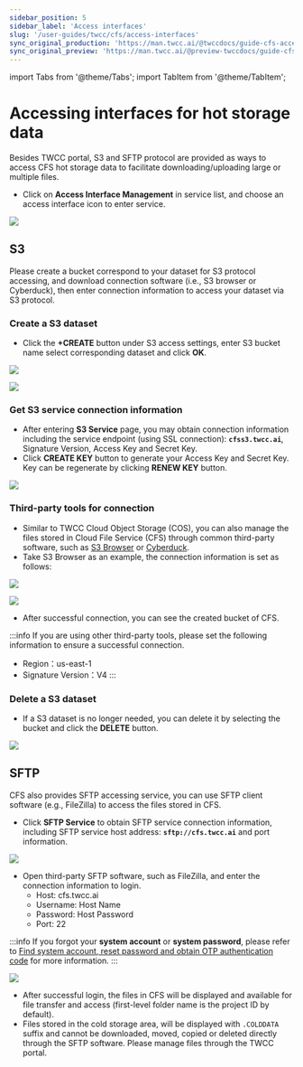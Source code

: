 ```yaml
---
sidebar_position: 5
sidebar_label: 'Access interfaces'
slug: '/user-guides/twcc/cfs/access-interfaces'
sync_original_production: 'https://man.twcc.ai/@twccdocs/guide-cfs-access-interface-mngmnt-zh' 
sync_original_preview: 'https://man.twcc.ai/@preview-twccdocs/guide-cfs-access-interface-mngmnt-zh'
---
```


import Tabs from '@theme/Tabs';
import TabItem from '@theme/TabItem';

# Accessing interfaces for hot storage data 

Besides TWCC portal, S3 and SFTP protocol are provided as ways to access CFS hot storage data to facilitate downloading/uploading large or multiple files.

* Click on **Access Interface Management** in service list, and choose an access interface icon to enter service.

![](https://cos.twcc.ai/SYS-MANUAL/uploads/upload_51cf8d9733a226ab4b3b5b8dfe45d771.png)

## S3

Please create a bucket correspond to your dataset for S3 protocol accessing, and download connection software (i.e., S3 browser or Cyberduck), then enter connection information to access your dataset via S3 protocol.


### Create a S3 dataset

* Click the **+CREATE** button under S3 access settings, enter S3 bucket name select corresponding dataset and click **OK**.


![](https://cos.twcc.ai/SYS-MANUAL/uploads/upload_a6c88ae4f46653cf74092f2803a3cf7a.png)

![](https://cos.twcc.ai/SYS-MANUAL/uploads/upload_da86adc5853f568446dcd0c73518191d.png)

### Get S3 service connection information

* After entering **S3 Service** page, you may obtain connection information including the service endpoint (using SSL connection): **`cfss3.twcc.ai`**, Signature Version, Access Key and Secret Key.
* Click **CREATE KEY** button to generate your Access Key and Secret Key. Key can be regenerate by clicking **RENEW KEY** button.

![](https://cos.twcc.ai/SYS-MANUAL/uploads/upload_c9a848865dcb0b1d76ea91e9ea45c029.png)

### Third-party tools for connection

* Similar to TWCC Cloud Object Storage (COS), you can also manage the files stored in Cloud File Service (CFS) through common third-party software, such as [S3 Browser](http://s3browser.com/) or [Cyberduck](https://cyberduck.io/).
* Take S3 Browser as an example, the connection information is set as follows:

![](https://i.imgur.com/eZJGnXL.png)

<!-- ![](https://i.imgur.com/1F3CEwE.png) -->

![](https://cos.twcc.ai/SYS-MANUAL/uploads/upload_04937356a53118f5d64fd682b91d85b5.png)



* After successful connection, you can see the created bucket of CFS.

:::info
If you are using other third-party tools, please set the following information to ensure a successful connection.
- Region：us-east-1
- Signature Version：V4
:::

### Delete a S3 dataset

* If a S3 dataset is no longer needed, you can delete it by selecting the bucket and click the **DELETE** button.

![](https://cos.twcc.ai/SYS-MANUAL/uploads/upload_3246037a6309e6713d244e1f0cc3341d.png)


## SFTP

CFS also provides SFTP accessing service, you can use SFTP client software (e.g., FileZilla) to access the files stored in CFS.

* Click **SFTP Service** to obtain SFTP service connection information, including SFTP service host address: **`sftp://cfs.twcc.ai`** and port information.

![](https://cos.twcc.ai/SYS-MANUAL/uploads/upload_6f9e1ea3e727bebce70ef64318abd24f.png)

* Open third-party SFTP software, such as FileZilla, and enter the connection information to login.
    - Host: cfs.twcc.ai
  	- Username: Host Name 
	- Password: Host Password
    - Port: 22 

:::info
If you forgot your **system account** or **system password**, please refer to [<ins>Find system account, reset password and obtain OTP authentication code</ins>](/user-guides/tws-member-center/manage-member-accounts/system-account-password-otp.md) for more information.
:::

![](https://cos.twcc.ai/SYS-MANUAL/uploads/upload_a5e51cd889a7f5d12061441474228eaa.png)

* After successful login, the files in CFS will be displayed and available for file transfer and access (first-level folder name is the project ID by default).
* Files stored in the cold storage area, will be displayed with `.COLDDATA` suffix and cannot be downloaded, moved, copied or deleted directly through the SFTP software. Please manage files through the TWCC portal.